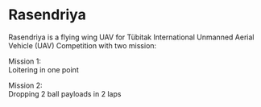 # Rasendriya  
Rasendriya is a flying wing UAV for Tübitak International Unmanned Aerial Vehicle (UAV) Competition with two mission:  

Mission 1:  
Loitering in one point  

Mission 2:  
Dropping 2 ball payloads in 2 laps
